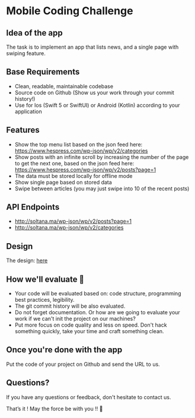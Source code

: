 # Mobile Coding Challenge

## Idea of the app

The task is to implement an app that lists news, and a single page with swiping feature.

## Base Requirements

-   Clean, readable, maintainable codebase
-   Source code on Github (Show us your work through your commit history!)
-   Use for Ios (Swift 5 or SwiftUI) or Android (Kotlin) according to your application

## Features

-   Show the top menu list based on the json feed here: https://www.hespress.com/wp-json/wp/v2/categories
-	Show posts with an infinite scroll by increasing the number of the page to get the next one, based on the json feed here: https://www.hespress.com/wp-json/wp/v2/posts?page=1
-	The data must be stored locally for offline mode
-	Show single page based on stored data
-   Swipe between articles (you may just swipe into 10 of the recent posts)

## API Endpoints

-   http://soltana.ma/wp-json/wp/v2/posts?page=1
-   http://soltana.ma/wp-json/wp/v2/categories

## Design

The design: [here](design.psd)

## How we'll evaluate 🚨

-   Your code will be evaluated based on: code structure, programming best practices, legibility.
-   The git commit history will be also evaluated.
-   Do not forget documentation. Or how are we going to evaluate your work if we can't init the project on our machines?
-   Put more focus on code quality and less on speed. Don't hack something quickly, take your time and craft something clean.

## Once you're done with the app

Put the code of your project on Github and send the URL to us.

## Questions?

If you have any questions or feedback, don't hesitate to contact us.


That’s it ! May the force be with you !! 🖖
